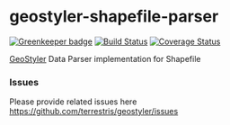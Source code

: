 # geostyler-shapefile-parser

[![Greenkeeper badge](https://badges.greenkeeper.io/terrestris/geostyler-shapefile-parser.svg)](https://greenkeeper.io/)
[![Build Status](https://travis-ci.com/terrestris/geostyler-shapefile-parser.svg?branch=master)](https://travis-ci.com/terrestris/geostyler-geojson-parser)
[![Coverage Status](https://coveralls.io/repos/github/terrestris/geostyler-shapefile-parser/badge.svg?branch=master)](https://coveralls.io/github/terrestris/geostyler-shapefile-parser?branch=master)

[GeoStyler](https://github.com/terrestris/geostyler/) Data Parser implementation for Shapefile

### Issues
Please provide related issues here https://github.com/terrestris/geostyler/issues
